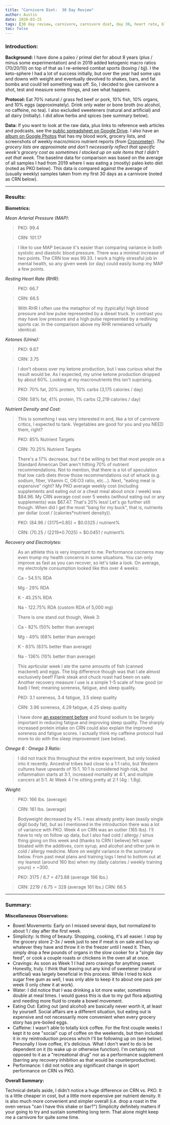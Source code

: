 ```yaml
---
title: "Carnivore Diet:  30 Day Review"
author: Austin
date: 2020-03-15
tags: [30 day review, carnivore, carnivore diet, day 30, heart rate, blood pressure, nutrient density, electrolytes]
toc: false
---
```


### Introduction:

**Background:**  I have done a paleo / primal diet for about 8 years (plus / minus some experimentation) and in 2019 added ketogenic macro ratios (70/20/10) on top of that as I re-entered combat sports (boxing / bjj).  I the keto-sphere I had a lot of success initially, but over the year had some ups and downs with weight and eventually devolved to shakes, bars, and fat bombs and could tell something was off.  So, I decided to give carnivore a shot, test and measure some things, and see what happens.

**Protocol:**  Eat 70% natural / grass fed beef or pork, 10% fish, 10% organs, and 10% eggs (approximately).  Drink only water or bone broth (no alcohol, no caffeine, no tea).  I also excluded sweeteners (natural and artificial) and all dairy (initially).  I did allow herbs and spices (see summary below).

**Data:**  If you want to look at the raw data, plus links to reference web articles and podcasts, see the [public spreadsheet on Google Drive](https://docs.google.com/spreadsheets/d/13WCRykhYSVscl9QhU4B3CNdaC7-n2UEKnWZBDMZJoBs/edit?usp=sharing).  I also have an [album on Google Photos](https://photos.app.goo.gl/jrqqa6PNoXXHvM3m6) that has my blood work, grocery lists, and screenshots of weekly macro/micro nutrient reports (from [Cronometer](https://play.google.com/store/apps/details?id=com.cronometer.android.gold)).  *The grocery lists are approximate and don't necessarily reflect that specific week's grocery cost as sometimes I stocked up on sale items that I didn't eat that week.*  The baseline data for comparison was based on the average of all samples I had from 2019 where I was eating a (mostly) paleo keto diet (noted as PKO below).  This data is compared against the average of (usually weekly) samples taken from my first 30 days as a carnivore (noted as CRN below).

---

### Results:

**Biometrics:**

*Mean Arterial Pressure (MAP)*:
>PKO: 99.4

>CRN: 101.17

>I like to use MAP because it's easier than comparing variance in both systolic and diastolic blood pressure.  There was a minimal increase of two points.  The CRN low was 99.33.  I work a highly stressful job in mental health, so any given week (or day) could easily bump my MAP a few points.

*Resting Heart Rate (RHR)*:
>PKO: 66.7

>CRN:  66.5

>With RHR I often use the metaphor of my (typically) high blood pressure and low pulse represented by a diesel truck.  In contrast you may have low pressure and a high pulse represented by a redlining sports car.  In the comparison above my RHR remeianed virtually identical.

*Ketones (Urine):*
>PKO:  9.67

>CRN:  3.75

>I don't obsess over my ketone production, but I was curious what the result would be.  As I expected, my urine ketone production dropped by about 60%.  Looking at my macronutrients this isn't suprising.

>PKO:  70% fat, 20% protein, 10% carbs (3,175 calories / day)

>CRN:  58% fat, 41% protein, 1% carbs (2,219 calories / day)

*Nutrient Density and Cost:*
> This is something I was very interested in and, like a lot of carnivore critics, I expected to tank.  Vegetables are good for you and you NEED them, right?

>PKO:  85% Nutrient Targets

>CRN:  70.25% Nutrient Targets

>There's a 17% decrease, but I'd be willing to bet that most people on a Standard American Diet aren't hitting 70% of nutrient recommendations.  Not to mention, that there is a lot of speculation that low carb diets throw those recommendations out of whack (e.g. sodium, fiber, Vitamin C, O6:O3 ratio, etc...).
Next, "eating meat is expensive" right?  My PKO average weekly cost (including supplements and eating out or a cheat meal about once / week) was $84.96.  My CRN average cost over 5 weeks (without eating out or any supplements) was $67.47.  That's 20% less!  Let's go further still though.  When did I get the most "bang for my buck", that is, nutrients per dollar (cost / (calories*nutrient density)).

>PKO:  (84.96 / (3175*0.85)   = $0.0325 / nutrient%

>CRN:  (70.25 / (2219*0.7025) = $0.0451 / nutrient%

*Recovery and Electrolytes:*
> As an athlete this is very important to me.  Performance cocnerns may even trump my health concerns in some situations.  You can only improve as fast as you can recover, so let's take a look.
On average, my electrolyte consumption looked like this over 4 weeks:

>Ca - 54.5% RDA

>Mg - 29% RDA

>K - 45.25% RDA

>Na - 122.75% RDA (custom RDA of 5,000 mg)

>There is one stand out though, Week 3:

>Ca - 82% (50% better than average)

>Mg - 49% (68% better than average)

>K - 83% (83% better than average)

>Na - 136% (10% better than average)

>This aprticular week I ate the same amounts of fish (canned mackerel) and eggs.  The big difference though was that I ate almost exclusively beef!  Flank steak and chuck roast had been on sale.
Another recovery measure I use is a simple 1-5 scale of how good (or bad) I feel; meaning soreness, fatigue, and sleep quality.

>PKO: 3.1 soreness, 3.4 fatigue, 3.5 sleep quality

>CRN:  3.96 soreness, 4.29 fatigue, 4.25 sleep quality

>I have done [an experiment before](https://docs.google.com/spreadsheets/d/1IU5-A1XtKTGN1AyGS6J562pRoQ8XduEmuM1_xzhbaz8/edit?usp=sharing) and found sodium to be largely important in reducing fatigue and improving sleep quality.  The sharply increased protein intake on CRN could also explain the improved soreness and fatigue scores.  I actually think my caffeine protocol had more to do with the sleep improvement (see below). 

*Omega 6 : Omega 3 Ratio:*
> I did not track this throughout the entire experiment, but only looked into it recently.  Ancestral tribes had close to a 1:1 ratio, but Western cultures have upwards of 15:1.  10:1 is considered high risk, but inflammation starts at 3:1, increased mortality at 4:1, and multiple cancers at 5:1.  At Week 4 I'm sitting pretty at 2:1 (4g : 1.8g).

*Weight:*
>PKO:  166 lbs. (average)

>CRN:  161 lbs. (average)

>Bodyweight decreased by 4%.  I was already pretty lean (easily single digit body fat), but as I mentioned in the introduction there was a lot of variance with PKO.  Week 4 on CRN was an outlier (165 lbs).  I'll have to rely on follow up data, but I also had cold / allergy / sinus thing giong on this week and (thanks to CRN I believe) felt super bloated with the additives, corn syrup, and alcohol and other junk in cold / allergy medicine.  More on weight variance in the summary below.
From past meal plans and training logs I tend to bottom out at my leanest (around 160 lbs) when my (daily calories / weekly training yours) = ~300.

>PKO:  3175 / 6.7 = 473.88 (average 166 lbs.)

>CRN:  2219 / 6.75 = 328 (average 161 lbs.)
>CRN:  66.5

---

### Summary:

**Miscellaneous Observations:**

* Bowel Movements:  Early on I missed several days, but normalized to about 1 / day after the first week.
* Simplicity:  Is thing of beauty.  Shopping, cooking, it's all easier.  I stop by the grocery store 2-3x / week just to see if meat is on sale and buy up whatever they have and throw it in the freezer until I need it.  Then, simply drop a few pounds of organs in the slow cooker for a "single day feed", or cook a couple roasts or chickens in the oven all at once.
* Cravings:  As soon as Week 1 I had zero cravings for anything sweet.  Honestly, truly.  I think that leaving out any kind of sweetener (natural or artificial) was largely beneficial in this process.  While I tried to kick sugar free gum as well, I was only able to keep it to about one pack per week (I only chew it at work).
* Water:  I did notice that I was drinking a lot more water, sometimes double at meal times.  I would guess this is due to my gut flora adjusting and needing more fluid to create a bowel movement.
* Eating Out:  Eating out (and alcohol) are basically never worth it, at least by yourself.  Social affairs are a different situation, but eating out is expensive and not necessarily more convenient when every grocery story has pre-boiled eggs.
* Caffeine:  I wasn't able to totally kick coffee.  For the first couple weeks I kept it to one "social" cup of coffee on the weekends, but then included it in my reintroduction process which I'll be following up on (see below).  Personally I love coffee, it's delicious.  What I don't want to do is be dependent on it (to wake up or otherwise function).  I'm certainly not opposed to it as a "recreational drug" nor as a performance supplement (barring any recovery inhibition as that would be counterproductive).
* Performance:  I did not notice any significant change in sport performance on CRN vs PKO.

**Overall Summary:**

Technical details aside, I didn't notice a huge difference on CRN vs. PKO.  It is a little cheaper in cost, but a little more expensive per nutrient density.  It is also much more convenient and simpler overall (i.e. drop a roast in the oven versus "can I have this shake or bar?")  Simplicity definitely matters if your going to try and sustain something long term.  That alone might keep me a carnivore for quite some time.
